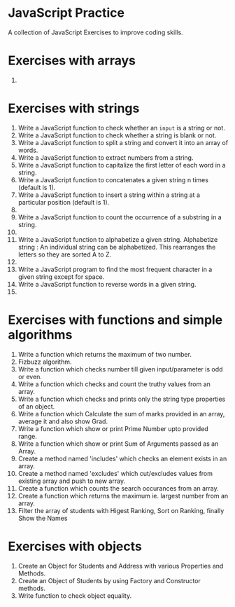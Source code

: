 JavaScript Practice 
========================
A collection of JavaScript Exercises to improve coding skills.

Exercises with arrays
========================
1. 

Exercises with strings
========================
1. Write a JavaScript function to check whether an `input` is a string or not.
2. Write a JavaScript function to check whether a string is blank or not.
3. Write a JavaScript function to split a string and convert it into an array of words.
4. Write a JavaScript function to extract numbers from a string.
5. Write a JavaScript function to capitalize the first letter of each word in a string.
6. Write a JavaScript function to concatenates a given string n times (default is 1).
7. Write a JavaScript function to insert a string within a string at a particular position (default is 1).
8. 
9. Write a JavaScript function to count the occurrence of a substring in a string.
10. 
11. Write a JavaScript function to alphabetize a given string. Alphabetize string : An individual string can be alphabetized. This rearranges the letters so they are sorted A to Z.
12. 
13. Write a JavaScript program to find the most frequent character in a given string except for space.
14. Write a JavaScript function to reverse words in a given string.
15. 

Exercises with functions and simple algorithms
========================
1. Write a function which returns the maximum of two number.
2. Fizbuzz algorithm.
3. Write a function which checks number till given input/parameter is odd or even.
4. Write a function which checks and count the truthy values from an array.
5. Write a function which checks and prints only the string type properties of an object.
6. Write a function which Calculate the sum of marks provided in an array, average it and also show Grad.
7. Write a function which show or print Prime Number upto provided range.
8. Write a function which show or print Sum of Arguments passed as an Array.
9. Create a method named 'includes' which checks an element exists in an array.
10. Create a method named 'excludes' which cut/excludes values from existing array and push to new array.
11. Create a function which counts the search occurances from an array.
12. Create a function which returns the maximum ie. largest number from an array.
13. Filter the array of students with Higest Ranking, Sort on Ranking, finally Show the Names


Exercises with objects
========================
1. Create an Object for Students and Address with various Properties and Methods.
2. Create an Object of Students by using Factory and Constructor methods.
3. Write function to check object equality.
